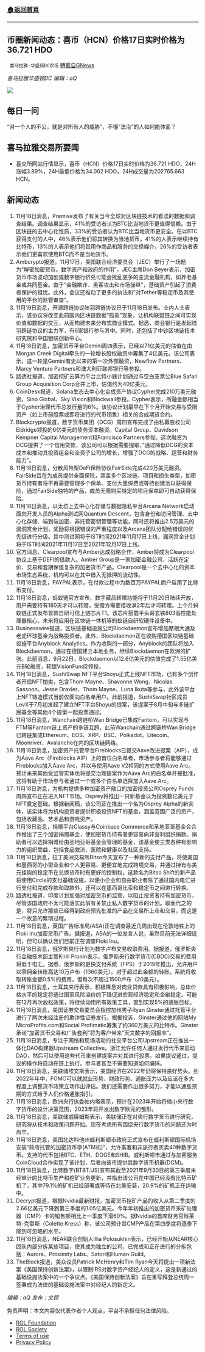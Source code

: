 ###  [:house:返回首頁](https://github.com/ourhimalayas/txt)
---


## 币圈新闻动态：喜币（HCN）价格17日实时价格为36.721 HDO
` 喜马拉雅-华盛顿DC农场` [轉載自GNews](https://gnews.org/zh-hans/1677168/)

*喜马拉雅华盛顿DC 编辑：aQ*

![](http://himalayawashingtondc.org/wp-content/uploads/2021/07/ScreenShot-2021-07-31-at-16.20.22@2x.png)



## 每日一问





“对一个人的不公，就是对所有人的威胁”，不懂“法治”的人如何能体面？





## 喜马拉雅交易所要闻





- 喜交所网站行情显示，喜币（HCN）价格17日实时价格为36.721 HDO，24H涨幅3.89%，24H最低价格为34.002 HDO，24H成交量为202765.663 HCN。






## 新闻动态





1. 11月18日消息，Premise发布了有关当今全球对区块链技术的看法的数据和调查结果。调查结果显示，41%的受访者认为BTC比当地货币更值得信赖。由于区块链的去中心化性质，33%的受访者认为BTC比当地货币更安全。在以BTC获得支付的人中，46%表示他们将其转换为当地货币，41%的人表示继续持有比特币，13%的人表示他们将其用作商品和服务的交换媒介，26%的受访者表示他们更喜欢使用BTC而不是当地货币。
2. Ambcrypto报道，11月17日，美国联合经济委员会（JEC）举行了一场题为”解密加密货币。数字资产和政府的作用”，JEC主席Don Beyer表示，加密货币市场波动加剧或数字银行挤兑可能会扰乱更多的主流金融机构，如养老基金或共同基金。由于”金融欺诈、黑客攻击和市场操纵”，基础资产引起了消费者保护的担忧。此外，会议还推动了更多的执法和”对Tether等稳定币及其使用的平台的监管审查”。
3. 11月19日消息，开源跨链协议陆羽跨链协议已于11月18日发布。业内人士表示，该协议将改变此前国内区块链数据“孤岛”现象，让机构联盟链之间可实现价值和数据的交互，从而构建未来分布式商业模式。据悉，商业银行是发起陆羽跨链协议的主力军，有6家银行参与其中。同时，还包括了中钞区块链技术研究院和中国银联创新中心。
4. 11月18日消息，加密货币平台Gemini周四表示，已经以71亿美元的估值在由Morgan Creek Digital牵头的一轮增长股权融资中筹集了4亿美元。该公司表示，这一轮是Gemini有史以来的第一次外部融资，Newflow Partners、Marcy Venture Partners和澳大利亚联邦银行等参投。
5. 路透社报道，加密挖矿云算力平台比特小鹿计划通过与空白支票公Blue Safari Group Acquisition Corp合并上市，估值约为40亿美元。
6. CoinDesk报道，Solana生态去中心化合成资产协议Cypher完成210万美元融资，Sino Global、Sky Vision和Blockwall参投。Cypher表示，所融金额相当于Cypher治理代币总发行量的6%。该协议计划最早在下个月开始交易与受限资产（如上市前股票或即将进行的代币销售）相关的合成期货合约。
7. Blockcrypto报道，数字货币集团（DCG）周四宣布完成了由私募股权公司Eldridge领投的6亿美元的债务资本融资。Capital Group、Davidson Kempner Capital Management和Francisco Partners参投。这次融资为DCG提供了一个信用贷款，该公司可以根据需要提取，”通过降低DCG的资本成本和推动其投资组合和全资子公司的增长，增强了DCG的战略、运营和财务能力”。
8. 11月18日消息，分散风险型DeFi保险协议FairSide完成420万美元融资。FairSide旨在为成员提供全面保险，涵盖多个区块链、项目和损失类型，加密货币持有者将不再需要管理多个保单、支付大量保费或等待创建池以获得保险，通过FairSide独特的产品，成员无需购买特定的项目保单即可自动获得保险。
9. 11月18日消息，以太坊上去中心化存储与数据隐私平台Arcana Network启动面向开发人员的Alpha测试网Quantum Descent，包含身份和访问管理、去中心化存储、端到端加密、非托管密钥管理等功能，同时还将推出2.5万美元的漏洞赏金计划，奖励将根据错误的严重程度以及Arcana团队分配给错误的优先级进行分级。其中测试网将于IST时间2021年11月17日上线，漏洞赏金计划将于IST时间2021年11月17日至2021年12月17日上线。
10. 官方消息，Clearpool宣布与Amber达成战略合作，Amber将成为Clearpool协议上基于DEFI的借款人。Amber Group是一家加密金融公司，活跃在定价、交易和套期保值复杂的加密货币产品。Clearpool是一个去中心化的资本市场生态系统，机构可以在其中借入无抵押的流动性。
11. 11月18日消息，PAYPAL表示，在付款过程中为数百万PAYPAL商户启用了比特币支付。
12. 11月18日消息，蚂蚁链官方宣布，数字藏品转赠功能将于11月20日陆续开放，用户需要持有180天才可以转赠，受赠方需要接收满2年后才可转赠。上个月蚂蚁链正式发布首款自研可信上链芯片T1。该芯片搭载平头哥玄铁803高性能处理器核心，未来将应用在区块链一体机等蚂蚁链自研软硬件设备中。
13. Businesswire报道，区块链基础设施公司Blockdaemon宣布增加摩根大通及老虎环球基金为战略投资者。此外，Blockdaemon正在收购德国区块链基础设施平台Anyblock Analytics。作为收购的一部分，Anyblock的团队将加入Blockdaemon，通过在德国建立本地业务，继续Blockdaemon在欧洲的扩张。此前消息，9月22日，Blockdaemon以12.6亿美元的估值完成了1.55亿美元B轮融资，软银VisionFund2领投。
14. 11月18日消息，SushiSwap NFT平台Shoyu正式上线NFT市场，已有多个创作者开启NFT拍卖，包含Thom Mayne、Shavonne Wong、Nicolas Sassoon、Jesse Draxler、Thom Mayne、Luna Ikuta等参与，此外该平台上NFT铸造模式当前仅面向白名单用户。此前报道，SushiSwap社区成员LevX于7月初发起了建立NFT平台Shoyu的提案，该提案于8月中旬与多链扩展基金等其他4个提案一起投票通过。
15. 11月18日消息，Wanchain跨链桥Wan Bridge已集成Fantom，可以实现与FTM等Fantom链上资产的多链互跨，此前Wanchain通过跨链桥Wan Bridge已跨链集成Ethereum、EOS、XRP、BSC、Polkadot、Litecoin、Moonriver、Avalanche在内的区块链网络。
16. 11月18日消息，加密资产托管平台Fireblocks已提交Aave改进提案（AIP），成为Aave Arc（Fireblocks AIP）上的首位白名单者，市场参与者将能够通过Fireblocks加入Aave Arc，并以与使用Aave V2相同的方式使用Aave Arc。预计未来其他受监管实体也将提交治理提案作为Aave Arc的白名单并被批准，这将有助于市场参与者通过一个或多个白名单选择加入Aave Arc。
17. 11月18日消息，为机构提供多种加密资产敞口的加密投资公司Osprey Funds周四宣布正在进入NFT市场。Osprey将推出一只新基金以为投资数亿美元于NFT奠定基础。根据新闻稿，该公司正在推出一个名为Osprey Alpha的新实体，该实体将为机构投资者提供积极投资NFT的基金，涵盖范围广泛的资产，包括收藏品、艺术品和游戏资产。
18. 11月18日消息，捐赠平台Classy与Coinbase Commerce和圣地亚哥基金会合作推出了三个加密捐赠基金，使加密货币持有者更容易向非营利组织捐款。捐助者可以选择捐赠给由圣地亚哥基金会管理的基金，该基金使三类各种有影响力的组织受益，包括食品救济、医院和健康以及社区支持。
19. 11月18日消息，拉丁美洲交易所Bitso今天宣布了一种新的支付产品，将使美国和墨西哥的小型企业和个人更容易、更便宜地完成跨境交易，并通过持有与美元挂钩的稳定币在兑换货币时有更好的控制权。这款名为Bitso Shift的新产品将使用Circle的支付基础设施，以便小企业和自由职业者除了通过国内电汇进行支付和完成存款和取款外，还可以在墨西哥比索和稳定币之间进行转换。
20. 路透社报道，印度计划加强对加密货币的监管，以阻止投资者持有加密货币，尽管该国政府不太可能落实此前有关禁止私人数字货币的计划。取而代之的是，将只允许那些已经得到政府预先批准的产品在交易所上市和交易，而这是一个故意的繁琐过程。
21. 11月18日消息，英国广告标准局(ASA)正在调查最近几周出现在伦敦地铁上的Floki Inu加密货币广告。据报道，ASA的一位发言人说，虽然目前无法详细说明，但可以确认我们目前正在调查Floki Inu。
22. 11月18日消息，俄罗斯央行计划为数字卢布交易收取费用。据报道，俄罗斯央行金融技术部主管Kirill Pronin表示，俄罗斯央行数字货币(CBDC)交易的费用将低于电汇。据悉，俄罗斯的更快支付系统（FPS）于2019年推出，允许用户以零佣金转账高达10万卢布（1360美元）。对于超过此金额的转账，系统将收取转账金额0.5%的费用，但每次不超过1500卢布（20美元）。
23. 11月18日消息，土耳其央行表示，积极降息对商业贷款具有积极影响，总体价格水平的稳定将通过国家风险溢价的下降促进宏观经济稳定和金融稳定。可能在12月再次放松政策，将继续动用所有政策工具，直到实现5%的通胀目标。
24. 11月18日消息，美国证券交易委员会指控加州男子Ryan Ginster通过托管平台进行了两次未经注册的欺诈性证券发行。根据投诉，Ginster通过他的网站My MicroProfits.com和Social Profimatic筹集了约360万美元的比特币。Ginster承诺“加密货币交易和广告套利”将为客户带来“天文数字的回报率”。
25. 11月18日消息，专注于网络和现场活动的社交平台公司Upstream正在推出一体化DAO构建器Upstream Collective。浙江允许任何人通过发行代币来启动DAO，然后可以使用这些代币来创建提案并对其进行投票。如果提议通过，提议的操作将自动在链上执行。参与者甚至不需要知道如何编码。
26. 11月18日消息，美联储埃文斯表示，美国经济在2022年仍将保持良好势头。到2022年年中，FOMC可以就就业形势、财政形势、通胀压力以及应该在多大程度上调整货币政策立场作出评估。我们还需要作出很多努力，才能以通胀预期的方式给予人们价格通胀指引。
27. 11月18日消息，欧洲央行执委帕内塔表示，预计在2023年开始将缩小央行数字货币的设计决策范围，2023年将开发出数字欧元的雏形。
28. 11月18日消息，美联储威廉姆斯表示，美联储正在对央行数字货币进行研究，研究将从技术和政策问题开始。现在考虑所有围绕央行数字货币的问题还为时尚早。
29. 11月18日消息，美国北达科他州威利斯顿市政府正式宣布在威利斯顿国际机场安装“政府托管的加密货币亭(ATM机)”，允许乘客和非旅行者买卖40种数字货币。支持的代币包括BTC、ETH、DOGE和SHIB。威利斯顿市通过与加密服务CoinCloud合作实现了该计划，后者向该市提供其数字货币机器(DCM)。
30. 11月18日消息，比特数字(BTBT.US)宣布其截至2021年9月30日的第三季度未经审计的比特币生产和挖矿业务更新，并指出该公司在中国已经没有比特币矿机了，其中79.1%的矿机已经部署或等待在北美安装，20.9%的矿机正在运输中。
31. Decrypt报道，根据Nvidia最新财报，加密货币挖矿产品的收入从第二季度的2.66亿美元下降到第三季度的1.05亿美元。今年年初推出的加密货币采矿处理器（CMP）卡的销售额相比上一季度下滑60%。据Nvidia的首席财务官科莱特-克雷斯（Colette Kress）称，该公司预计其CMP产品在第四季度将逐季下降到可忽略的水平。
32. 11月18日消息，NEAR联合创始人Illia Polosukhin表示，已经开始从NEAR核心团队内部分拆某些项目，使其成为独立的公司，已完成和正在进行的分拆包括：Aurora、Proximity Labs、Satori和Human Guild。
33. TheBlock报道，美众议员Patrick McHenry和Tim Ryan今天将提出一项新法案《美国保持创新法案》，以限制IRS对数字资产经纪人的定义，这是新通过的基础设施法案中的一个争议点。《美国保持创新法案》旨在重写拜登总统周一签署成为法律的基础设施法案中对经纪人的新定义。





*编辑：aQ
发布：文顾*


 
 

免责声明：本文内容仅代表作者个人观点，平台不承担任何法律风险。

- [ROL Foundation](https://rolfoundation.org/)
- [ROL Society](https://rolsociety.org/)
- [Terms of use](https://gnews.org/terms-of-use-3/)
- [Privacy Policy](https://gnews.org/privacy-policy/)
